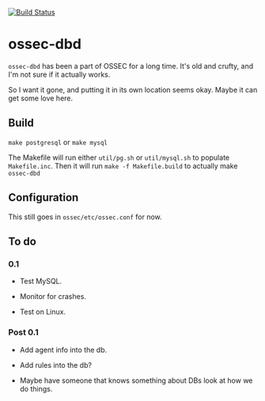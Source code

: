 
[![Build Status](https://travis-ci.com/ddpbsd/ossec-dbd.svg?branch=master)](https://travis-ci.com/ddpbsd/ossec-dbd)

# ossec-dbd


`ossec-dbd` has been a part of OSSEC for a long time. It's old and crufty,
and I'm not sure if it actually works.

So I want it gone, and putting it in its own location seems okay. Maybe 
it can get some love here.


## Build

`make postgresql` or `make mysql`

The Makefile will run either `util/pg.sh` or `util/mysql.sh` to populate `Makefile.inc`.
Then it will run `make -f Makefile.build` to actually make `ossec-dbd`

## Configuration

This still goes in `ossec/etc/ossec.conf` for now.

## To do

### 0.1

- Test MySQL.

- Monitor for crashes.

- Test on Linux.

### Post 0.1

- Add agent info into the db.

- Add rules into the db?

- Maybe have someone that knows something about DBs look at how we do things.

